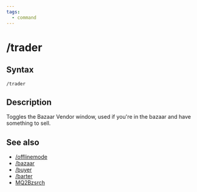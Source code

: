 ```yaml
---
tags:
  - command
---
```


# /trader

## Syntax

<!--cmd-syntax-start-->
```eqcommand
/trader
```
<!--cmd-syntax-end-->

## Description

<!--cmd-desc-start-->
Toggles the Bazaar Vendor window, used if you're in the bazaar and have something to sell.
<!--cmd-desc-end-->

## See also

- [/offlinemode](cmd-offlinemode.md)
- [/bazaar](cmd-bazaar.md)
- [/buyer](cmd-buyer.md)
- [/barter](cmd-barter.md)
- [MQ2Bzsrch](../../macroquest/plugins/core-plugins/bzsrch/README.md)